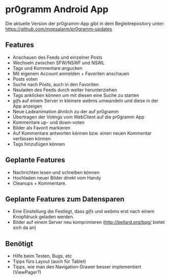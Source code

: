 # pr0gramm Android App

Die aktuelle Version der pr0gramm-App gibt in dem Begleitrepository unter: https://github.com/mopsalarm/pr0gramm-updates

## Features
* Anschauen des Feeds und einzelner Posts
* Wechseln zwischen SFW/NSWF und NSWL
* Tags und Kommentare angucken
* Mit eigenem Account anmelden + Favoriten anschauen
* Posts voten
* Suche nach Posts, auch in den Favoriten
* Neuladen des Feeds durch weiter herunterziehen
* Tags anklicken können um mit diesen eine Suche zu starten
* *gif*s auf einem Server in kleinere *webm*s umwandeln und diese in der App anzeigen
* Neue Ladeanimation ähnlich zu der auf pr0gramm
* Übertragen der Votings vom WebClient auf die pr0gramm App
* Kommentare up- und down-voten
* Bilder als Favorit markieren
* Auf Kommentare antworten können bzw. einen neuen Kommentar verfassen können
* Tags hinzufügen können

## Geplante Features
* Nachrichten lesen und schreiben können
* Hochladen neuer Bilder direkt vom Handy
* Cleanups + Kommentare.

## Geplante Features zum Datensparen
* Eine Einstellung die Festlegt, dass *gif*s und *webm*s erst nach einem Knopfdruck geladen werden.
* Bilder auf einem Server neu komprimieren (http://bellard.org/bpg/ bietet sich da an)

## Benötigt
* Hilfe beim Testen, Bugs, etc
* Tipps fürs Layout (auch für Tablet)
* Tipps, wie man den Navigation-Drawer besser implementiert (ViewPager?)
